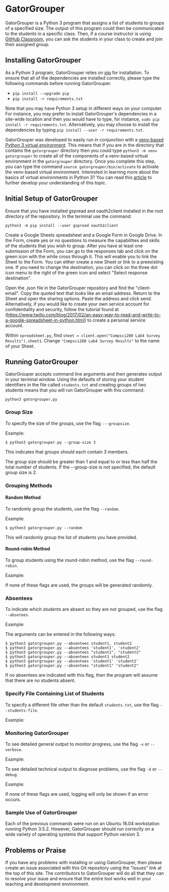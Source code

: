 # GatorGrouper

GatorGrouper is a Python 3 program that assigns a list of students to groups of
a specified size. The output of this program could then be communicated to the
students in a specific class. Then, if a course instructor is using [GitHub
Classroom](https://classroom.github.com/), you can ask the students in your
class to create and join their assigned group.

## Installing GatorGrouper

As a Python 3 program, GatorGrouper relies on
[pip](https://pip.pypa.io/en/stable/installing/) for installation. To ensure
that all of the dependencies are installed correctly, please type
the following commands before running GatorGrouper.

- `pip install --upgrade pip`
- `pip install -r requirements.txt`

Note that you may have Python 3 setup in different ways on your computer. For
instance, you may prefer to install GatorGrouper's dependencies in a site-wide
location and then you would have to type, for instance, `sudo pip install -r
requirements.txt`. Alternatively, you may choose to install the dependencies by
typing `pip install --user -r requirements.txt`.

GatorGrouper was developed to easily run in conjunction with a [venv-based
Python 3 virtual environment](https://docs.python.org/3/library/venv.html). This
means that if you are in the directory that contains the `gatorgrouper`
directory then you could type `python3 -m venv gatorgrouper` to create all of
the components of a venv-based virtual environment in the `gatorgrouper`
directory. Once you complete this step, you can type the command `source
gatorgrouper/bin/activate` to activate the venv-based virtual environment.
Interested in learning more about the basics of virtual environments in Python
3? You can read this
[article](http://www.cs.allegheny.edu/sites/gkapfham/programming/research/idea/2017/07/14/Virtual-Environments/)
to further develop your understanding of this topic.

## Initial Setup of GatorGrouper

Ensure that you have installed gspread and oauth2client installed in the root
directory of the repository.  In the terminal use the command:

```
python3 -m pip install --user gspread oauth2client
```

Create a Google Sheets spreadsheet and a Google Form in Google Drive.  In the
Form, create yes or no questions to measure the capabilities and skills of the
students that you wish to group.  After you have at least one submission of the
Form, you can go to the responses tab and click on the green icon with the white
cross through it.  This will enable you to link the Sheet to the Form.  You can
either create a new Sheet or link to a preexisting one.  If you need to change
the destination, you can click on the three dot icon menu to the right of the
green icon and select "Select response destination".

Open the .json file in the GatorGrouper repository and find the "client-email".
Copy the quoted text that looks like an email address.  Return to the Sheet and
open the sharing options.  Paste the address and click send.  Alternatively, if
you would like to create your own service account for confidentiality and
security, follow the tutorial found at (https://www.twilio.com/blog/2017/02/an-easy-way-to-read-and-write-to-a-google-spreadsheet-in-python.html)
to create a personal service account.

Within `spreadsheet.py`, find `sheet = client.open("Compsci280 Lab4 Survey
Results").sheet1`.  Change `"Compsci280 Lab4 Survey Results"` to the name of
your Sheet.

## Running GatorGrouper

GatorGrouper accepts command line arguments and then generates output in your
terminal window. Using the defaults of storing your student identifiers in the
file called `students.txt` and creating groups of two students means that you
will run GatorGrouper with this command:

```
python3 gatorgrouper.py
```

### Group Size

To specify the size of the groups, use the flag `---groupsize`.

Example:

```
$ python3 gatorgrouper.py --group-size 3
```

This indicates that groups should each contain 3 members.

The group size should be greater than 1 and equal to or less than
half the total number of students. If the --group-size is not
specified, the default group size is 2.

### Grouping Methods

#### Random Method

To randomly group the students, use the flag `--random`.

Example:

```
$ python3 gatorgrouper.py --random
```

This will randomly group the list of students you have provided.

#### Round-robin Method

To group students using the round-robin method, use the flag `--round-robin`.

Example:

If none of these flags are used, the groups will be generated randomly.

### Absentees

To indicate which students are absent so they are not grouped, use the
flag `--absetees`.

Example:

The arguments can be entered in the following ways:

```
$ python3 gatorgrouper.py --absentees student1, student2
$ python3 gatorgrouper.py --absentees 'student1', 'student2'
$ python3 gatorgrouper.py --absentees "student1", "student2"
$ python3 gatorgrouper.py --absentees student1 student2
$ python3 gatorgrouper.py --absentees 'student1' 'student2'
$ python3 gatorgrouper.py --absentees "student1" "student2"
```

If no absentees are indicated with this flag, then the program will assume that
there are no students absent.

### Specify File Containing List of Students

To specify a different file other than the default `students.txt`, use the
flag `--students-file`.

Example:

### Monitoring GatorGrouper

To see detailed general output to monitor progress, use the flag `-v` or
`--verbose`.

Example:

To see detailed technical output to diagnose problems, use the flag `-d` or
`--debug`.

Example:

If none of these flags are used, logging will only be shown if an error occurs.

### Sample Use of GatorGrouper

Each of the previous commands were run on an Ubuntu 16.04 workstation running
Python 3.5.2. However, GatorGrouper should run correctly on a wide variety of
operating systems that support Python version 3.

## Problems or Praise

If you have any problems with installing or using GatorGrouper, then please
create an issue associated with this Git repository using the "Issues" link at
the top of this site. The contributors to GatorGrouper will do all that they can
to resolve your issue and ensure that the entire tool works well in your
teaching and development environment.
